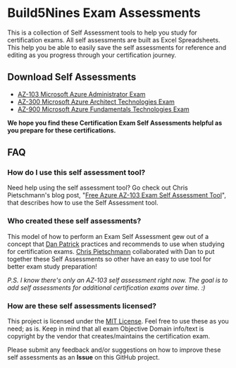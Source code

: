 # Build5Nines Exam Assessments

This is a collection of Self Assessment tools to help you study for certification exams. All self assessments are built as Excel Spreadsheets. This help you be able to easily save the self assessments for reference and editing as you progress through your certification journey.

## Download Self Assessments

- [AZ-103 Microsoft Azure Administrator Exam](Assessments/Exam-Msft-AZ-103-Self-Assessment-Build5Nines.xlsx?raw=1)
- [AZ-300 Microsoft Azure Architect Technologies Exam](Assessments/Exam-Msft-AZ-300-Self-Assessment-Build5Nines.xlsx?raw=1)
- [AZ-900 Microsoft Azure Fundamentals Technologies Exam](Assessments/Exam-Msft-AZ-900-Self-Assessment-Build5Nines.xlsx?raw=1)

**We hope you find these Certification Exam Self Assessments helpful as you prepare for these certifications.**

## FAQ

### How do I use this self assessment tool?

Need help using the self assessment tool? Go check out Chris Pietschmann's blog post, "[Free Azure AZ-103 Exam Self Assessment Tool](https://build5nines.com/free-oss-exam-self-assessment-tool/)", that describes how to use the Self Assessment tool.

### Who created these self assessments?

This model of how to perform an Exam Self Assessment gew out of a concept that [Dan Patrick](https://twitter.com/deltadan) practices and recommends to use when studying for certification exams. [Chris Pietschmann](https://pietschsoft.com) collaborated with Dan to put together these Self Assessments so other have an easy to use tool for better exam study preparation!

_P.S. I know there's only an AZ-103 self assessment right now. The goal is to add self assessments for additional certification exams over time. :)_

### How are these self assessments licensed?

This project is licensed under the [MIT License](https://github.com/Build5Nines/exam-assessments/blob/master/LICENSE). Feel free to use these as you need; as is. Keep in mind that all exam Objective Domain info/text is copyright by the vendor that creates/maintains the certification exam.

Please submit any feedback and/or suggestions on how to improve these self assessments as an **Issue** on this GitHub project.
